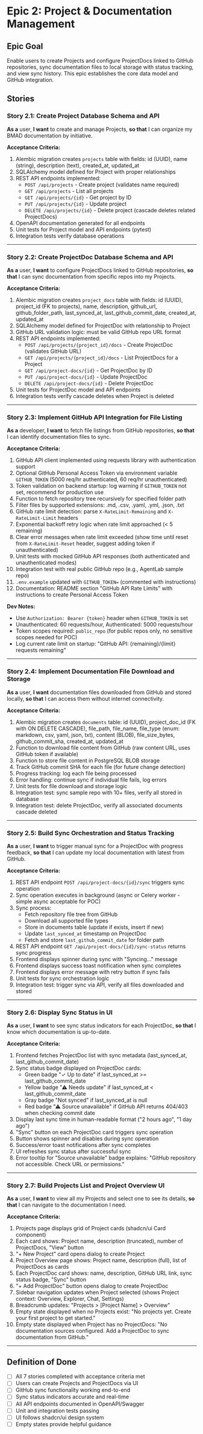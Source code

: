 # Epic 2: Project & Documentation Management

## Epic Goal

Enable users to create Projects and configure ProjectDocs linked to GitHub repositories, sync documentation files to local storage with status tracking, and view sync history. This epic establishes the core data model and GitHub integration.

## Stories

### Story 2.1: Create Project Database Schema and API

**As a** user,
**I want** to create and manage Projects,
**so that** I can organize my BMAD documentation by initiative.

**Acceptance Criteria:**
1. Alembic migration creates `projects` table with fields: id (UUID), name (string), description (text), created_at, updated_at
2. SQLAlchemy model defined for Project with proper relationships
3. REST API endpoints implemented:
   - `POST /api/projects` - Create project (validates name required)
   - `GET /api/projects` - List all projects
   - `GET /api/projects/{id}` - Get project by ID
   - `PUT /api/projects/{id}` - Update project
   - `DELETE /api/projects/{id}` - Delete project (cascade deletes related ProjectDocs)
4. OpenAPI documentation generated for all endpoints
5. Unit tests for Project model and API endpoints (pytest)
6. Integration tests verify database operations

---

### Story 2.2: Create ProjectDoc Database Schema and API

**As a** user,
**I want** to configure ProjectDocs linked to GitHub repositories,
**so that** I can sync documentation from specific repos into my Projects.

**Acceptance Criteria:**
1. Alembic migration creates `project_docs` table with fields: id (UUID), project_id (FK to projects), name, description, github_url, github_folder_path, last_synced_at, last_github_commit_date, created_at, updated_at
2. SQLAlchemy model defined for ProjectDoc with relationship to Project
3. GitHub URL validation logic: must be valid GitHub repo URL format
4. REST API endpoints implemented:
   - `POST /api/projects/{project_id}/docs` - Create ProjectDoc (validates GitHub URL)
   - `GET /api/projects/{project_id}/docs` - List ProjectDocs for a Project
   - `GET /api/project-docs/{id}` - Get ProjectDoc by ID
   - `PUT /api/project-docs/{id}` - Update ProjectDoc
   - `DELETE /api/project-docs/{id}` - Delete ProjectDoc
5. Unit tests for ProjectDoc model and API endpoints
6. Integration tests verify cascade deletes when Project is deleted

---

### Story 2.3: Implement GitHub API Integration for File Listing

**As a** developer,
**I want** to fetch file listings from GitHub repositories,
**so that** I can identify documentation files to sync.

**Acceptance Criteria:**
1. GitHub API client implemented using requests library with authentication support
2. Optional GitHub Personal Access Token via environment variable `GITHUB_TOKEN` (5000 req/hr authenticated, 60 req/hr unauthenticated)
3. Token validation on backend startup: log warning if `GITHUB_TOKEN` not set, recommend for production use
4. Function to fetch repository tree recursively for specified folder path
5. Filter files by supported extensions: .md, .csv, .yaml, .yml, .json, .txt
6. GitHub rate limit detection: parse `X-RateLimit-Remaining` and `X-RateLimit-Limit` headers
7. Exponential backoff retry logic when rate limit approached (< 5 remaining)
8. Clear error messages when rate limit exceeded (show time until reset from `X-RateLimit-Reset` header, suggest adding token if unauthenticated)
9. Unit tests with mocked GitHub API responses (both authenticated and unauthenticated modes)
10. Integration test with real public GitHub repo (e.g., AgentLab sample repo)
11. `.env.example` updated with `GITHUB_TOKEN=` (commented with instructions)
12. Documentation: README section "GitHub API Rate Limits" with instructions to create Personal Access Token

**Dev Notes:**
- Use `Authorization: Bearer {token}` header when `GITHUB_TOKEN` is set
- Unauthenticated: 60 requests/hour, Authenticated: 5000 requests/hour
- Token scopes required: `public_repo` (for public repos only, no sensitive scopes needed for POC)
- Log current rate limit on startup: "GitHub API: {remaining}/{limit} requests remaining"

---

### Story 2.4: Implement Documentation File Download and Storage

**As a** user,
**I want** documentation files downloaded from GitHub and stored locally,
**so that** I can access them without internet connectivity.

**Acceptance Criteria:**
1. Alembic migration creates `documents` table: id (UUID), project_doc_id (FK with ON DELETE CASCADE), file_path, file_name, file_type (enum: markdown, csv, yaml, json, txt), content (BLOB), file_size_bytes, github_commit_sha, created_at, updated_at
2. Function to download file content from GitHub (raw content URL, uses GitHub token if available)
3. Function to store file content in PostgreSQL BLOB storage
4. Track GitHub commit SHA for each file (for future change detection)
5. Progress tracking: log each file being processed
6. Error handling: continue sync if individual file fails, log errors
7. Unit tests for file download and storage logic
8. Integration test: sync sample repo with 10+ files, verify all stored in database
9. Integration test: delete ProjectDoc, verify all associated documents cascade deleted

---

### Story 2.5: Build Sync Orchestration and Status Tracking

**As a** user,
**I want** to trigger manual sync for a ProjectDoc with progress feedback,
**so that** I can update my local documentation with latest from GitHub.

**Acceptance Criteria:**
1. REST API endpoint `POST /api/project-docs/{id}/sync` triggers sync operation
2. Sync operation executes in background (async or Celery worker - simple async acceptable for POC)
3. Sync process:
   - Fetch repository file tree from GitHub
   - Download all supported file types
   - Store in documents table (update if exists, insert if new)
   - Update `last_synced_at` timestamp on ProjectDoc
   - Fetch and store `last_github_commit_date` for folder path
4. REST API endpoint `GET /api/project-docs/{id}/sync-status` returns sync progress
5. Frontend displays spinner during sync with "Syncing..." message
6. Frontend displays success toast notification when sync completes
7. Frontend displays error message with retry button if sync fails
8. Unit tests for sync orchestration logic
9. Integration test: trigger sync via API, verify all files downloaded and stored

---

### Story 2.6: Display Sync Status in UI

**As a** user,
**I want** to see sync status indicators for each ProjectDoc,
**so that** I know which documentation is up-to-date.

**Acceptance Criteria:**
1. Frontend fetches ProjectDoc list with sync metadata (last_synced_at, last_github_commit_date)
2. Sync status badge displayed on ProjectDoc cards:
   - Green badge "✓ Up to date" if last_synced_at >= last_github_commit_date
   - Yellow badge "⚠ Needs update" if last_synced_at < last_github_commit_date
   - Gray badge "Not synced" if last_synced_at is null
   - Red badge "⚠ Source unavailable" if GitHub API returns 404/403 when checking commit date
3. Display last sync time in human-readable format ("2 hours ago", "1 day ago")
4. "Sync" button on each ProjectDoc card triggers sync operation
5. Button shows spinner and disables during sync operation
6. Success/error toast notifications after sync completes
7. UI refreshes sync status after successful sync
8. Error tooltip for "Source unavailable" badge explains: "GitHub repository not accessible. Check URL or permissions."

---

### Story 2.7: Build Projects List and Project Overview UI

**As a** user,
**I want** to view all my Projects and select one to see its details,
**so that** I can navigate to the documentation I need.

**Acceptance Criteria:**
1. Projects page displays grid of Project cards (shadcn/ui Card component)
2. Each card shows: Project name, description (truncated), number of ProjectDocs, "View" button
3. "+ New Project" card opens dialog to create Project
4. Project Overview page shows: Project name, description (full), list of ProjectDocs as cards
5. Each ProjectDoc card shows: name, description, GitHub URL link, sync status badge, "Sync" button
6. "+ Add ProjectDoc" button opens dialog to create ProjectDoc
7. Sidebar navigation updates when Project selected (shows Project context: Overview, Explorer, Chat, Settings)
8. Breadcrumb updates: "Projects > [Project Name] > Overview"
9. Empty state displayed when no Projects exist: "No projects yet. Create your first project to get started."
10. Empty state displayed when Project has no ProjectDocs: "No documentation sources configured. Add a ProjectDoc to sync documentation from GitHub."

---

## Definition of Done

- [ ] All 7 stories completed with acceptance criteria met
- [ ] Users can create Projects and ProjectDocs via UI
- [ ] GitHub sync functionality working end-to-end
- [ ] Sync status indicators accurate and real-time
- [ ] All API endpoints documented in OpenAPI/Swagger
- [ ] Unit and integration tests passing
- [ ] UI follows shadcn/ui design system
- [ ] Empty states provide helpful guidance
